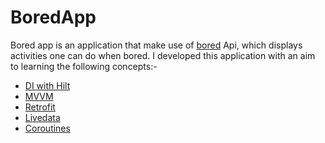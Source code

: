 # BoredApp

Bored app is an application that make use of [bored](https://www.boredapi.com/) Api, which displays activities one can do when bored. I developed this application 
with an aim to learning the following concepts:-

- [DI with Hilt](https://developer.android.com/training/dependency-injection/hilt-android)
- [MVVM](https://blog.mindorks.com/mvvm-architecture-android-tutorial-for-beginners-step-by-step-guide)
- [Retrofit](https://abhiandroid.com/programming/retrofit)
- [Livedata](https://developer.android.com/topic/libraries/architecture/livedata)
- [Coroutines](https://developer.android.com/kotlin/coroutines)
